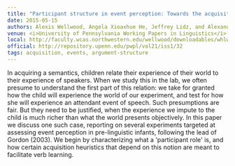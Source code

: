 ```yaml
---
title: "Participant structure in event perception: Towards the acquisition of implicitly 3-place predicates"
date: 2015-05-15
authors: Alexis Wellwood, Angela Xioaxhue He, Jeffrey Lidz, and Alexander Williams
venue: <i>University of Pennsylvania Working Papers in Linguistics</i>
local: http://faculty.wcas.northwestern.edu/wellwood/downloadables/whlw2015plc.pdf 
official: http://repository.upenn.edu/pwpl/vol21/iss1/32
tags: acquisition, events, argument-structure
---
```


In acquiring a semantics, children relate their experience of their world to their experience of speakers. When we study this in the lab, we often presume to understand the first part of this relation: we take for granted how the child will experience the world of our experiment, and test for how she will experience an attendant event of speech. Such presumptions are fair. But they need to be justified, when the experience we impute to the child is much richer than what the world presents objectively. In this paper we discuss one such case, reporting on several experiments targeted at assessing event perception in pre-linguistic infants, following the lead of Gordon (2003). We begin by characterizing what a \'participant role\' is, and how certain acquisition heuristics that depend on this notion are meant to facilitate verb learning.

